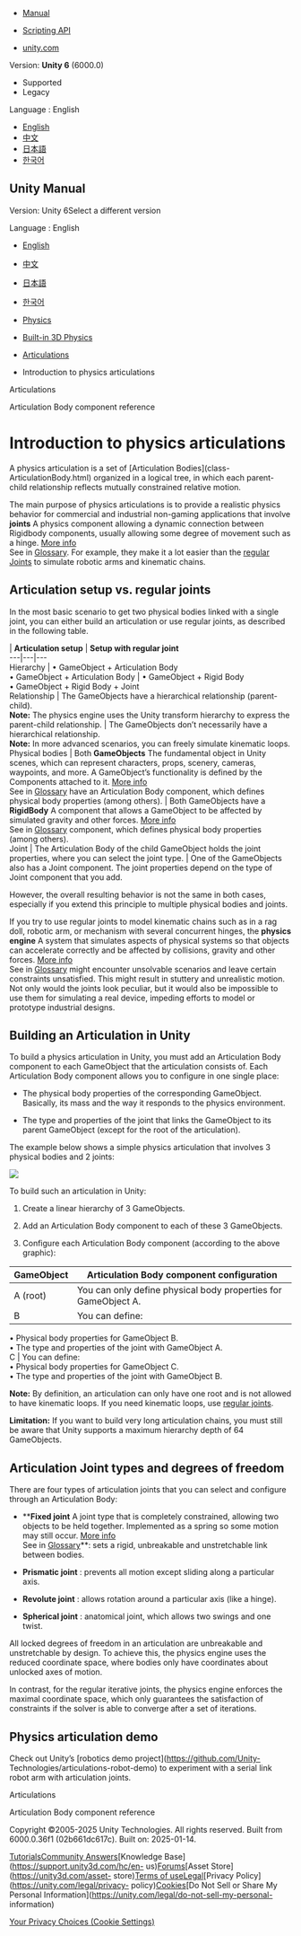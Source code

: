 [](https://docs.unity3d.com)

  * [Manual](../Manual/index.html)
  * [Scripting API](../ScriptReference/index.html)

  * [unity.com](https://unity.com/)

Version: **Unity 6** (6000.0)

  * Supported
  * Legacy

Language : English

  * [English](/Manual/physics-articulations.html)
  * [中文](/cn/current/Manual/physics-articulations.html)
  * [日本語](/ja/current/Manual/physics-articulations.html)
  * [한국어](/kr/current/Manual/physics-articulations.html)

[](https://docs.unity3d.com)

## Unity Manual

Version: Unity 6Select a different version

Language : English

  * [English](/Manual/physics-articulations.html)
  * [中文](/cn/current/Manual/physics-articulations.html)
  * [日本語](/ja/current/Manual/physics-articulations.html)
  * [한국어](/kr/current/Manual/physics-articulations.html)

  * [Physics](PhysicsSection.html)
  * [Built-in 3D Physics](PhysicsOverview.html)
  * [Articulations](articulations-section.html)
  * Introduction to physics articulations

[](articulations-section.html)

Articulations

[](class-ArticulationBody.html)

Articulation Body component reference

# Introduction to physics articulations

A physics articulation is a set of [Articulation Bodies](class-
ArticulationBody.html) organized in a logical tree, in which each parent-child
relationship reflects mutually constrained relative motion.

The main purpose of physics articulations is to provide a realistic physics
behavior for commercial and industrial non-gaming applications that involve
**joints** A physics component allowing a dynamic connection between Rigidbody
components, usually allowing some degree of movement such as a hinge. [More
info](Joints.html)  
See in [Glossary](Glossary.html#joint). For example, they make it a lot easier
than the [regular Joints](Joints.html) to simulate robotic arms and kinematic
chains.

## Articulation setup vs. regular joints

In the most basic scenario to get two physical bodies linked with a single
joint, you can either build an articulation or use regular joints, as
described in the following table.

| **Articulation setup** | **Setup with regular joint**  
---|---|---  
Hierarchy | • GameObject + Articulation Body  
• GameObject + Articulation Body | • GameObject + Rigid Body  
• GameObject + Rigid Body + Joint  
Relationship | The GameObjects have a hierarchical relationship (parent-child).  
**Note:** The physics engine uses the Unity transform hierarchy to express the parent-child relationship. | The GameObjects don’t necessarily have a hierarchical relationship.  
**Note:** In more advanced scenarios, you can freely simulate kinematic loops.  
Physical bodies | Both **GameObjects** The fundamental object in Unity scenes, which can represent characters, props, scenery, cameras, waypoints, and more. A GameObject’s functionality is defined by the Components attached to it. [More info](class-GameObject.html)  
See in [Glossary](Glossary.html#GameObject) have an Articulation Body component, which defines physical body properties (among others). | Both GameObjects have a **RigidBody** A component that allows a GameObject to be affected by simulated gravity and other forces. [More info](class-Rigidbody.html)  
See in [Glossary](Glossary.html#Rigidbody) component, which defines physical
body properties (among others).  
Joint | The Articulation Body of the child GameObject holds the joint properties, where you can select the joint type. | One of the GameObjects also has a Joint component. The joint properties depend on the type of Joint component that you add.  
  
However, the overall resulting behavior is not the same in both cases,
especially if you extend this principle to multiple physical bodies and
joints.

If you try to use regular joints to model kinematic chains such as in a rag
doll, robotic arm, or mechanism with several concurrent hinges, the **physics
engine** A system that simulates aspects of physical systems so that objects
can accelerate correctly and be affected by collisions, gravity and other
forces. [More info](PhysicsSection.html)  
See in [Glossary](Glossary.html#PhysicsEngine) might encounter unsolvable
scenarios and leave certain constraints unsatisfied. This might result in
stuttery and unrealistic motion. Not only would the joints look peculiar, but
it would also be impossible to use them for simulating a real device, impeding
efforts to model or prototype industrial designs.

## Building an Articulation in Unity

To build a physics articulation in Unity, you must add an Articulation Body
component to each GameObject that the articulation consists of. Each
Articulation Body component allows you to configure in one single place:

  * The physical body properties of the corresponding GameObject. Basically, its mass and the way it responds to the physics environment.

  * The type and properties of the joint that links the GameObject to its parent GameObject (except for the root of the articulation).

The example below shows a simple physics articulation that involves 3 physical
bodies and 2 joints:

![](../uploads/Main/physics-articulation-concept.png)

To build such an articulation in Unity:

  1. Create a linear hierarchy of 3 GameObjects.

  2. Add an Articulation Body component to each of these 3 GameObjects.

  3. Configure each Articulation Body component (according to the above graphic):

GameObject | Articulation Body component configuration  
---|---  
A (root) | You can only define physical body properties for GameObject A.  
B | You can define:  
• Physical body properties for GameObject B.  
• The type and properties of the joint with GameObject A.  
C | You can define:  
• Physical body properties for GameObject C.  
• The type and properties of the joint with GameObject B.  
  
**Note:** By definition, an articulation can only have one root and is not
allowed to have kinematic loops. If you need kinematic loops, use [regular
joints](Joints.html).

**Limitation:** If you want to build very long articulation chains, you must
still be aware that Unity supports a maximum hierarchy depth of 64
GameObjects.

## Articulation Joint types and degrees of freedom

There are four types of articulation joints that you can select and configure
through an Articulation Body:

  * ****Fixed joint** A joint type that is completely constrained, allowing two objects to be held together. Implemented as a spring so some motion may still occur. [More info](class-FixedJoint.html)  
See in [Glossary](Glossary.html#FixedJoint)**: sets a rigid, unbreakable and
unstretchable link between bodies.

  * **Prismatic joint** : prevents all motion except sliding along a particular axis.

  * **Revolute joint** : allows rotation around a particular axis (like a hinge).

  * **Spherical joint** : anatomical joint, which allows two swings and one twist.

All locked degrees of freedom in an articulation are unbreakable and
unstretchable by design. To achieve this, the physics engine uses the reduced
coordinate space, where bodies only have coordinates about unlocked axes of
motion.

In contrast, for the regular iterative joints, the physics engine enforces the
maximal coordinate space, which only guarantees the satisfaction of
constraints if the solver is able to converge after a set of iterations.

## Physics articulation demo

Check out Unity’s [robotics demo project](https://github.com/Unity-
Technologies/articulations-robot-demo) to experiment with a serial link robot
arm with articulation joints.

[](articulations-section.html)

Articulations

[](class-ArticulationBody.html)

Articulation Body component reference

Copyright ©2005-2025 Unity Technologies. All rights reserved. Built from
6000.0.36f1 (02b661dc617c). Built on: 2025-01-14.

[Tutorials](https://learn.unity.com/)[Community
Answers](https://answers.unity3d.com)[Knowledge
Base](https://support.unity3d.com/hc/en-
us)[Forums](https://forum.unity3d.com)[Asset Store](https://unity3d.com/asset-
store)[Terms of
use](https://docs.unity3d.com/Manual/TermsOfUse.html)[Legal](https://unity.com/legal)[Privacy
Policy](https://unity.com/legal/privacy-
policy)[Cookies](https://unity.com/legal/cookie-policy)[Do Not Sell or Share
My Personal Information](https://unity.com/legal/do-not-sell-my-personal-
information)

[Your Privacy Choices (Cookie Settings)](javascript:void\(0\);)

